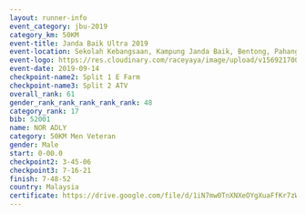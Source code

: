 ```yaml
---
layout: runner-info 
event_category: jbu-2019 
category_km: 50KM 
event-title: Janda Baik Ultra 2019 
event-location: Sekolah Kebangsaan, Kampung Janda Baik, Bentong, Pahang, Malaysia 
event-logo: https://res.cloudinary.com/raceyaya/image/upload/v1569217009/logo/janda-baik_vch1pc.jpg 
event-date: 2019-09-14 
checkpoint-name2: Split 1 E Farm 
checkpoint-name3: Split 2 ATV 
overall_rank: 61
gender_rank_rank_rank_rank_rank: 48
category_rank: 17
bib: 52001
name: NOR ADLY
category: 50KM Men Veteran
gender: Male
start: 0-00.0
checkpoint2: 3-45-06
checkpoint3: 7-16-21
finish: 7-48-52
country: Malaysia
certificate: https://drive.google.com/file/d/1iN7mw0TnXNXeOYgXuaFfKr7zWqk5JRt1/view?usp=sharing
---
```

